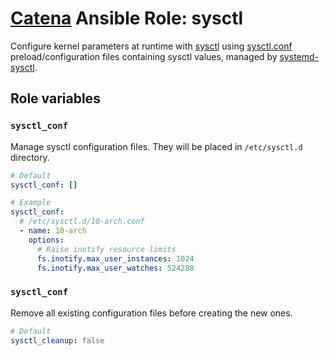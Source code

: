 # [Catena](https://github.com/alysoid/catena) Ansible Role: sysctl

Configure kernel parameters at runtime with [sysctl](https://wiki.archlinux.org/title/Sysctl) using [sysctl.conf](https://man.archlinux.org/man/sysctl.conf.5.en) preload/configuration files containing sysctl values, managed by [systemd-sysctl](https://man.archlinux.org/man/systemd-sysctl.service.8.en).

## Role variables

### `sysctl_conf`

Manage sysctl configuration files. They will be placed in `/etc/sysctl.d` directory.

```yaml
# Default
sysctl_conf: []

# Example
sysctl_conf:
  # /etc/sysctl.d/10-arch.conf
  - name: 10-arch
    options:
      # Raise inotify resource limits
      fs.inotify.max_user_instances: 1024
      fs.inotify.max_user_watches: 524288
```

### `sysctl_conf`

Remove all existing configuration files before creating the new ones.

```yaml
# Default
sysctl_cleanup: false
```
